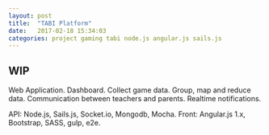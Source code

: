 ```yaml
---
layout: post
title:  "TABI Platform"
date:   2017-02-18 15:34:03
categories: project gaming tabi node.js angular.js sails.js
---
```


## WIP

Web Application.
Dashboard.
Collect game data.
Group, map and reduce data.
Communication between teachers and parents.
Realtime notifications.

API: Node.js, Sails.js, Socket.io, Mongodb, Mocha.
Front: Angular.js 1.x, Bootstrap, SASS, gulp, e2e.
